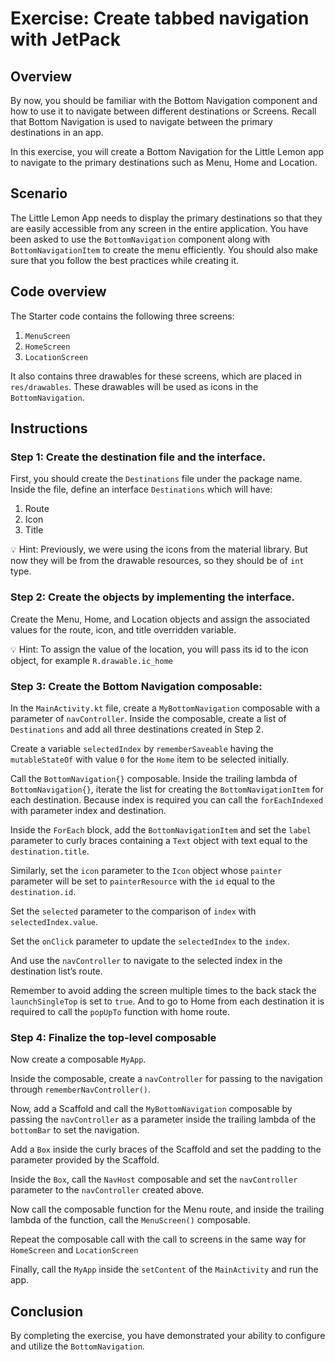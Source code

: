 # Exercise: Create tabbed navigation with JetPack

## Overview
By now, you should be familiar with the Bottom Navigation component and
how to use it to navigate between different destinations or Screens. 
Recall that Bottom Navigation is used to navigate between the primary destinations in an app.

In this exercise, you will create a Bottom Navigation for the Little Lemon app 
to navigate to the primary destinations such as Menu, Home and Location.

## Scenario
The Little Lemon App needs to display the primary destinations 
so that they are easily accessible from any screen in the entire application. 
You have been asked to use the `BottomNavigation` component along with `BottomNavigationItem` 
to create the menu efficiently. 
You should also make sure that you follow the best practices while creating it.

## Code overview
The Starter code contains the following three screens:
1. `MenuScreen`
2. `HomeScreen`
3. `LocationScreen`

It also contains three drawables for these screens, 
which are placed in `res/drawables`.
These drawables will be used as icons in the `BottomNavigation`.

## Instructions

### Step 1: Create the destination file and the interface.
First, you should create the `Destinations` file under the package name. 
Inside the file, define an interface `Destinations` which will have:
1. Route
2. Icon
3. Title

💡 Hint: Previously, we were using the icons from the material library. 
But now they will be from the drawable resources, so they should be of `int` type.

### Step 2: Create the objects by implementing the interface.
Create the Menu, Home, and Location objects and 
assign the associated values for the route, icon, and title overridden variable.

💡 Hint: To assign the value of the location, you will pass its id to the icon object, 
for example `R.drawable.ic_home`

### Step 3: Create the Bottom Navigation composable:
In the `MainActivity.kt` file,
create a `MyBottomNavigation` composable with a parameter of `navController`. 
Inside the composable, create a list of `Destinations` and 
add all three destinations created in Step 2.

Create a variable `selectedIndex` by `rememberSaveable` having the `mutableStateOf` with value `0`
for the `Home` item to be selected initially.

Call the `BottomNavigation{}` composable.
Inside the trailing lambda of `BottomNavigation{}`,
iterate the list for creating the `BottomNavigationItem` for each destination.
Because index is required you can call the `forEachIndexed` with parameter index and destination.

Inside the `ForEach` block, add the `BottomNavigationItem` and 
set the `label` parameter to curly braces containing a `Text` object 
with text equal to the `destination.title`.

Similarly, set the `icon` parameter to the `Icon` object 
whose `painter` parameter will be set to `painterResource` 
with the `id` equal to the `destination.id`.

Set the `selected` parameter to the comparison of `index` with `selectedIndex.value`.

Set the `onClick` parameter to update the `selectedIndex` to the `index`.

And use the `navController` to navigate to the selected index in the destination list’s route.

Remember to avoid adding the screen multiple times to the back stack the `launchSingleTop` is set to `true`. 
And to go to Home from each destination it is required to call the `popUpTo` function with home route.

### Step 4: Finalize the top-level composable
Now create a composable `MyApp`.

Inside the composable, 
create a `navController` for passing to the navigation through `rememberNavController()`.

Now, add a Scaffold and call the `MyBottomNavigation` composable 
by passing the `navController` as a parameter inside the trailing lambda of the `bottomBar` to set the navigation.

Add a `Box` inside the curly braces of the Scaffold and 
set the padding to the parameter provided by the Scaffold.

Inside the `Box`, call the `NavHost` composable 
and set the `navController` parameter to the `navController` created above.

Now call the composable function for the Menu route, 
and inside the trailing lambda of the function, call the `MenuScreen()` composable.

Repeat the composable call with the call to screens in the same way 
for `HomeScreen` and `LocationScreen`

Finally, call the `MyApp` inside the `setContent` of the `MainActivity` and run the app.

## Conclusion
By completing the exercise, you have demonstrated your ability to configure 
and utilize the `BottomNavigation`.